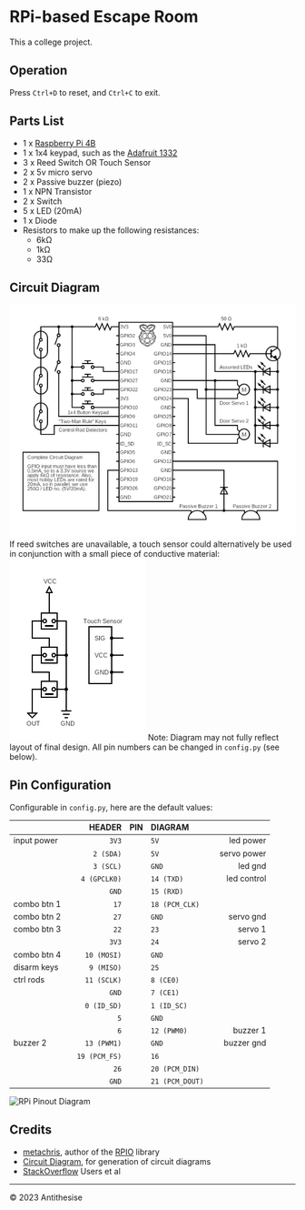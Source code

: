 # RPi-based Escape Room
This a college project.

## Operation
Press `Ctrl+D` to reset, and `Ctrl+C` to exit.

## Parts List
- 1 x [Raspberry Pi 4B](https://www.raspberrypi.com/products/raspberry-pi-4-model-b/)
- 1 x 1x4 keypad, such as the [Adafruit 1332](https://www.adafruit.com/product/1332)
- 3 x Reed Switch OR Touch Sensor
- 2 x 5v micro servo
- 2 x Passive buzzer (piezo)
- 1 x NPN Transistor
- 2 x Switch
- 5 x LED (20mA)
- 1 x Diode
- Resistors to make up the following resistances:
  - 6kΩ
  - 1kΩ
  - 33Ω

## Circuit Diagram
![Circuit Diagram](circuit.png)
If reed switches are unavailable, a touch sensor could alternatively be used in conjunction with a small piece of conductive material:
![Touch Sensor Circuit Diagram](touch-circuit.png)
Note: Diagram may not fully reflect layout of final design. All pin numbers can be changed in `config.py` (see below).

## Pin Configuration
Configurable in `config.py`, here are the default values:

|             | |        HEADER | PIN | DIAGRAM         | |             |
|:------------|-|--------------:|:---:|:----------------|-|------------:|
| input power | |         `3V3` |     | `5V`            | | led power   |
|             | |     `2 (SDA)` |     | `5V`            | | servo power |
|             | |     `3 (SCL)` |     | `GND`           | | led gnd     |
|             | |  `4 (GPCLK0)` |     | `14 (TXD)`      | | led control |
|             | |         `GND` |     | `15 (RXD)`      | |             |
| combo btn 1 | |          `17` |     | `18 (PCM_CLK)`  | |             |
| combo btn 2 | |          `27` |     | `GND`           | | servo gnd   |
| combo btn 3 | |          `22` |     | `23`            | | servo 1     |
|             | |         `3V3` |     | `24`            | | servo 2     |
| combo btn 4 | |   `10 (MOSI)` |     | `GND`           | |             |
| disarm keys | |    `9 (MISO)` |     | `25`            | |             |
| ctrl rods   | |   `11 (SCLK)` |     | `8 (CE0)`       | |             |
|             | |         `GND` |     | `7 (CE1)`       | |             |
|             | |   `0 (ID_SD)` |     | `1 (ID_SC)`     | |             |
|             | |           `5` |     | `GND`           | |             |
|             | |           `6` |     | `12 (PWM0)`     | | buzzer 1    |
| buzzer 2    | |   `13 (PWM1)` |     | `GND`           | | buzzer gnd  |
|             | | `19 (PCM_FS)` |     | `16`            | |             |
|             | |          `26` |     | `20 (PCM_DIN)`  | |             |
|             | |         `GND` |     | `21 (PCM_DOUT)` | |             |

![RPi Pinout Diagram](https://www.raspberrypi.com/documentation/computers/images/GPIO-Pinout-Diagram-2.png)

## Credits
- [metachris](https://github.com/metachris), author of the [RPIO](https://github.com/metachris/RPIO) library
- [Circuit Diagram](https://www.circuit-diagram.org), for generation of circuit diagrams
- [StackOverflow](https://stackoverflow.com/) Users et al

---
© 2023 Antithesise